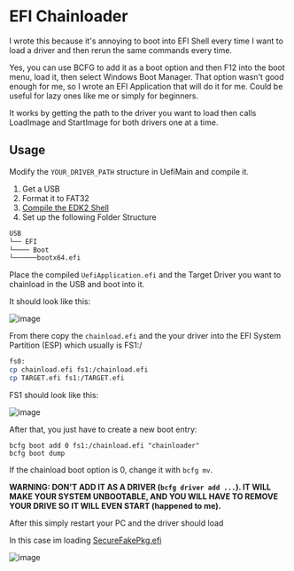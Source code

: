 # EFI Chainloader

I wrote this because it's annoying to boot into EFI Shell every time I want to load a driver and then rerun the same commands every time.

Yes, you can use BCFG to add it as a boot option and then F12 into the boot menu, load it, then select Windows Boot Manager. That option wasn't good enough for me, so I wrote an EFI Application that will do it for me. Could be useful for lazy ones like me or simply for beginners.

It works by getting the path to the driver you want to load then calls LoadImage and StartImage for both drivers one at a time.

## Usage

Modify the `YOUR_DRIVER_PATH` structure in UefiMain and compile it.

1. Get a USB
2. Format it to FAT32
3. [Compile the EDK2 Shell](https://github.com/tianocore/edk2/releases)
4. Set up the following Folder Structure

```bash
USB  
└── EFI  
└──── Boot  
└──────bootx64.efi  
```

Place the compiled `UefiApplication.efi` and the Target Driver you want to chainload in the USB and boot into it.

It should look like this:

![image](https://github.com/v3xat/chainloader/assets/168819146/da26e568-93ff-451f-b12b-6e18a8156b37)


From there copy the `chainload.efi` and the your driver into the EFI System Partition (ESP) which usually is FS1:/

```bash
fs0:
cp chainload.efi fs1:/chainload.efi
cp TARGET.efi fs1:/TARGET.efi
```

FS1 should look like this:

![image](https://github.com/v3xat/chainloader/assets/168819146/c10d25ef-7db4-48b8-a816-296ef098abb7)


After that, you just have to create a new boot entry:

```
bcfg boot add 0 fs1:/chainload.efi "chainloader"
bcfg boot dump
```

If the chainload boot option is 0, change it with `bcfg mv`.

**WARNING: DON'T ADD IT AS A DRIVER (`bcfg driver add ...`). IT WILL MAKE YOUR SYSTEM UNBOOTABLE, AND YOU WILL HAVE TO REMOVE YOUR DRIVE SO IT WILL EVEN START (happened to me).**

After this simply restart your PC and the driver should load

In this case im loading [SecureFakePkg.efi](https://www.unknowncheats.me/forum/anti-cheat-bypass/471614-securefakepkg-trick-windows-thinking-secure-boot.html)

![image](https://github.com/v3xat/chainloader/assets/168819146/65f76c11-1e7b-4a4b-a39b-5936f7745c61)

